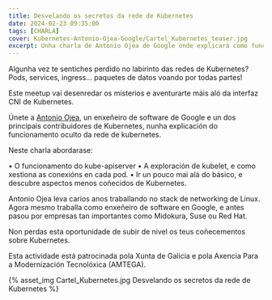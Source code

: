 ```yaml
---
title: Desvelando os secretos da rede de Kubernetes
date: 2024-02-23 09:35:00
tags: [CHARLA]
cover: Kubernetes-Antonio-Ojea-Google/Cartel_Kubernetes_teaser.jpg
excerpt: Unha charla de Antonio Ojea de Google onde explicará como funciona a rede de Kubernetes.
---
```


Algunha vez te sentiches perdido no labirinto das redes de Kubernetes? Pods, services, ingress... paquetes de datos voando por todas partes!

Este meetup vai desenredar os misterios e aventurarte máis aló da interfaz CNI de Kubernetes.

Únete a [Antonio Ojea](https://www.linkedin.com/in/ajojea/), un enxeñeiro de software de Google e un dos principais contribuidores de Kubernetes, nunha explicación do funcionamento oculto da rede de kubernetes.

Neste charla abordarase:

• O funcionamento do kube-apiserver
• A exploración de kubelet, e como xestiona as conexións en cada pod.
• Ir un pouco mai alá do básico, e descubre aspectos menos coñecidos de Kubernetes.

Antonio Ojea leva carios anos traballando no stack de networking de Linux. Agora mesmo traballa como enxeñeiro de software en Google, e antes pasou por empresas tan importantes como Midokura, Suse ou Red Hat.

Non perdas esta oportunidade de subir de nivel os teus coñecementos sobre Kubernetes.

Esta actividade está patrocinada pola Xunta de Galicia e pola Axencia Para a Modernización Tecnolóxica (AMTEGA).

{% asset_img Cartel_Kubernetes.jpg  Desvelando os secretos da rede de Kubernetes %}

